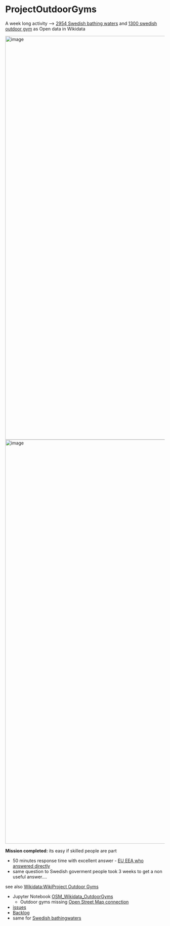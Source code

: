 # ProjectOutdoorGyms

A week long activity --> [2954 Swedish bathing waters](https://www.wikidata.org/wiki/Wikidata:WikiProject_Sweden/Svenska_badplatser) and [1300 swedish outdoor gym](https://www.wikidata.org/wiki/Wikidata:WikiProject_Outdoor_Gyms) as Open data in Wikidata

<img width="1273" alt="image" src="https://user-images.githubusercontent.com/14206509/166695227-1732a30e-7a90-460c-92d4-dec818f8994f.png">

<img width="1274" alt="image" src="https://user-images.githubusercontent.com/14206509/166695474-058ce176-74f1-4468-81a7-75cf54609af4.png">


**Mission completed:** its easy if skilled people are part 
* 50 minutes response time with excellent answer -  [EU EEA who answered directly](https://github.com/salgo60/EuropeanBathingWater/blob/main/Email/Gmail%20-%20Eionet%20bathingWaterIdentifier%20_-_%20Wikidata_Wikipedia.pdf) 
* same question to Swedish goverment people took 3 weeks to get a non useful answer....

see also [Wikidata:WikiProject Outdoor Gyms](https://www.wikidata.org/wiki/Wikidata:WikiProject_Outdoor_Gyms)

* Jupyter Notebook [OSM_Wikidata_OutdoorGyms](https://github.com/salgo60/ProjectOutdoorGyms/blob/main/Jupyter/OSM_Wikidata_OutdoorGyms.ipynb)
  * Outdoor gyms missing [Open Street Map connection](https://github.com/salgo60/ProjectOutdoorGyms/blob/main/Jupyter/WD%20-%20OSM%20Outdoor%20gym%20missing.csv) 
* [issues](https://github.com/salgo60/ProjectOutdoorGyms/issues?q=is%3Aissue+)
* [Backlog](https://github.com/salgo60/ProjectOutdoorGyms/projects/1)
* same for [Swedish bathingwaters](https://github.com/salgo60/Svenskabadplatser)

